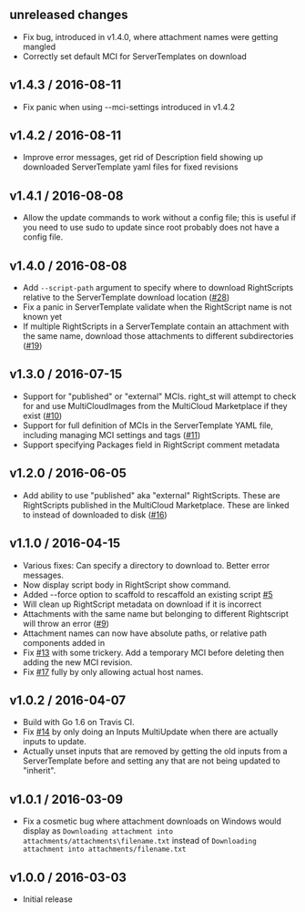 unreleased changes
-------------------
* Fix bug, introduced in v1.4.0, where attachment names were getting mangled
* Correctly set default MCI for ServerTemplates on download

v1.4.3 / 2016-08-11
-------------------
* Fix panic when using --mci-settings introduced in v1.4.2

v1.4.2 / 2016-08-11
-------------------
* Improve error messages, get rid of Description field showing up downloaded
  ServerTemplate yaml files for fixed revisions

v1.4.1 / 2016-08-08
-------------------
* Allow the update commands to work without a config file; this is useful if you
  need to use sudo to update since root probably does not have a config file.

v1.4.0 / 2016-08-08
-------------------
* Add `--script-path` argument to specify where to download RightScripts relative
  to the ServerTemplate download location ([#28])
* Fix a panic in ServerTemplate validate when the RightScript name is not known
  yet
* If multiple RightScripts in a ServerTemplate contain an attachment with the
  same name, download those attachments to different subdirectories ([#19])

[#28]: https://github.com/rightscale/right_st/pull/28
[#19]: https://github.com/rightscale/right_st/pull/19

v1.3.0 / 2016-07-15
-------------------
* Support for "published" or "external" MCIs. right_st will attempt to check for
  and use MultiCloudImages from the MultiCloud Marketplace if they exist ([#10])
* Support for full definition of MCIs in the ServerTemplate YAML file, including
  managing MCI settings and tags ([#11])
* Support specifying Packages field in RightScript comment metadata

[#10]: https://github.com/rightscale/right_st/issues/10
[#11]: https://github.com/rightscale/right_st/issues/11

v1.2.0 / 2016-06-05
-------------------
* Add ability to use "published" aka "external" RightScripts. These are
  RightScripts published in the MultiCloud Marketplace. These are linked to
  instead of downloaded to disk ([#16])

[#16]: https://github.com/rightscale/right_st/issues/16

v1.1.0 / 2016-04-15
-------------------
* Various fixes: Can specify a directory to download to. Better error messages.
* Now display script body in RightScript show command.
* Added --force option to scaffold to rescaffold an existing script [#5]
* Will clean up RightScript metadata on download if it is incorrect
* Attachments with the same name but belonging to different Rightscript will
  throw an error ([#9])
* Attachment names can now have absolute paths, or relative path components
  added in
* Fix [#13] with some trickery. Add a temporary MCI before deleting then adding
  the new MCI revision.
* Fix [#17] fully by only allowing actual host names.

[#5]: https://github.com/rightscale/right_st/issues/5
[#9]: https://github.com/rightscale/right_st/issues/9
[#13]: https://github.com/rightscale/right_st/issues/13
[#17]: https://github.com/rightscale/right_st/issues/17

v1.0.2 / 2016-04-07
-------------------
* Build with Go 1.6 on Travis CI.
* Fix [#14] by only doing an Inputs MultiUpdate when there are actually inputs
  to update.
* Actually unset inputs that are removed by getting the old inputs from a
  ServerTemplate before and setting any that are not being updated to "inherit".

[#14]: https://github.com/rightscale/right_st/issues/14

v1.0.1 / 2016-03-09
-------------------
* Fix a cosmetic bug where attachment downloads on Windows would display as
  `Downloading attachment into attachments/attachments\filename.txt` instead of
  `Downloading attachment into attachments/filename.txt`

v1.0.0 / 2016-03-03
-------------------
* Initial release
